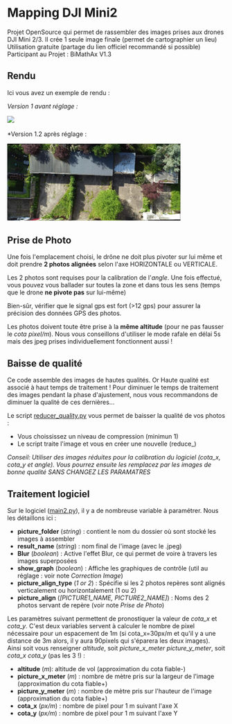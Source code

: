 # Mapping DJI Mini2
Projet OpenSource qui permet de rassembler des images prises aux drones DJI Mini 2/3. Il crée 1 seule image finale (permet de cartographier un lieu)
Utilisation gratuite (partage du lien officiel recommandé si possible) 
Participant au Projet : BiMathAx
V1.3

## Rendu
Ici vous avez un exemple de rendu :

*Version 1 avant réglage :*

<img src="../Illustration/test4.jpeg">

*Version 1.2 après réglage :

<img src="../Illustration/test200_26_reduce.jpeg" width=400px>

## Prise de Photo

Une fois l'emplacement choisi, le drône ne doit plus pivoter sur lui même et doit prendre **2 photos alignées** selon l'axe HORIZONTALE ou VERTICALE.

Les 2 photos sont requises pour la calibration de l'*angle*. Une fois effectué, vous pouvez vous ballader sur toutes la zone et dans tous les sens (temps que le drone **ne pivote pas** sur lui-même)

Bien-sûr, vérifier que le signal gps est fort (>12 gps) pour assurer la précision des données GPS des photos.

Les photos doivent toute être prise à la **même altitude** (pour ne pas fausser le *cota pixel/m*). Nous vous conseillons d'utiliser le mode rafale en délai 5s mais des jpeg prises individuellement fonctionnent aussi !

## Baisse de qualité

Ce code assemble des images de hautes qualités. Or Haute qualité est associé à haut temps de traitement ! Pour diminuer le temps de traitement des images pendant la phase d'ajustement, nous vous recommandons de diminuer la qualité de ces dernières...

Le script [reducer_quality.py](../reducer_quality.py) vous permet de baisser la qualité de vos photos : 
- Vous choississez un niveau de compression (minimun 1)
- Le script traite l'image et vous en créer une nouvelle (reduce_<NOM-IMAGE>)

*Conseil: Utiliser des images réduites pour la calibration du logiciel (cota_x, cota_y et angle). Vous pourrez ensuite les remplacez par les images de bonne qualité SANS CHANGEZ LES PARAMATRES*

## Traitement logiciel

Sur le logiciel ([main2.py](../main2.py)), il y a de nombreuse variable à paramétrer. Nous les détaillons ici :
- **picture_folder** (*string*) : contient le nom du dossier où sont stocké les images à assembler 
- **result_name** (*string*) : nom final de l'image (avec le .jpeg)
- **Blur** (*boolean*) : Active l'effet Blur, ce qui permet de voire à travers les images superposées
- **show_graph** (*boolean*) : Affiche les graphiques de contrôle (util au réglage : voir note *Correction Image*)
- **picture_align_type** (*1 or 2*) : Spécifie si les 2 photos repères sont alignés verticalement ou horizontalement (1 ou 2)
- **picture_align** (*[PICTURE1_NAME, PICTURE2_NAME]*) : Noms des 2 photos servant de repère (voir note *Prise de Photo*)

Les paramètres suivant permettent de pronostiquer la valeur de *cota_x* et *cota_y*. C'est deux variables servent à calculer le nombre de pixel nécessaire pour un espacement de 1m (si cota_x=30px/m et qu'il y a une distance de 3m alors, il y aura 90pixels qui s'éparera les deux images).
Ainsi soit vous renseigner *altitude*, soit *picture_x_meter* *picture_y_meter*, soit *cota_x* *cota_y* (pas les 3 !) :
- **altitude** (*m*): altitude de vol (approximation du cota fiable-)
- **picture_x_meter** (*m*) : nombre de mètre pris sur la largeur de l'image (approximation du cota fiable+)
- **picture_y_meter** (*m*) : nombre de mètre pris sur l'hauteur de l'image (approximation du cota fiable+)
- **cota_x** (*px/m*) : nombre de pixel pour 1 m suivant l'axe X
- **cota_y** (*px/m*) : nombre de pixel pour 1 m suivant l'axe Y

